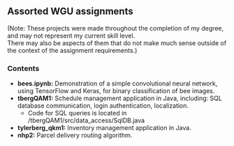 ## Assorted WGU assignments
(Note: These projects were made throughout the completion of my degree, and may not represent my current skill level. \
There may also be aspects of them that do not make much sense outside of the context of the assignment requirements.)

### Contents
- **bees.ipynb:** Demonstration of a simple convolutional neural network, using TensorFlow and Keras, for binary classification of bee images.
- **tbergQAM1:** Schedule management application in Java, including: SQL database communication, login authentication, localization.
  * Code for SQL queries is located in /tbergQAM1/src/data_access/SqlDB.java 
- **tylerberg_qkm1:** Inventory management application in Java.
- **nhp2:** Parcel delivery routing algorithm.
